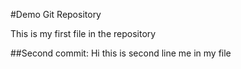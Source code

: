 #Demo Git Repository

This is my first file in the repository


##Second commit:
Hi this is second line me in my file
